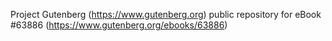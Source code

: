 Project Gutenberg (https://www.gutenberg.org) public repository for eBook #63886 (https://www.gutenberg.org/ebooks/63886)
